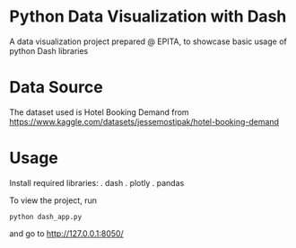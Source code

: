 # Python Data Visualization with Dash
A data visualization project prepared @ EPITA, to showcase basic usage of python Dash libraries 

# Data Source
The dataset used is Hotel Booking Demand from https://www.kaggle.com/datasets/jessemostipak/hotel-booking-demand

# Usage
Install  required libraries:
. dash
. plotly
. pandas

To view the project, run
```
python dash_app.py
```
and go to http://127.0.0.1:8050/ 
